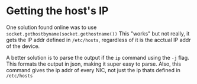 # Getting the host's IP

One solution found online was to use `socket.gethostbyname(socket.gethostname())`
This "works" but not really, it gets the IP addr defined in `/etc/hosts`,
regardless of it is the acctual IP addr of the device.

A better solution is to parse the output if the `ip` command using the `-j` flag.
This formats the output in json, making it super easy to parse. Also, this command
gives the ip addr of every NIC, not just the ip thats defined in `/etc/hosts`
